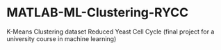 # MATLAB-ML-Clustering-RYCC
K-Means Clustering dataset Reduced Yeast Cell Cycle (final project for a university course in machine learning)
